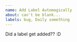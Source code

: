 ```yaml
---
name: Add Label Automagically
about: can't be blank...
labels: bug, Daily something
---
```


<!-- Add your idea here... -->
Did a label get added?? :D
